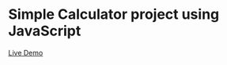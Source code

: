 #  Simple Calculator project using JavaScript
[Live Demo]('https://muhammed-safwan21.github.io/js-calculator/')
